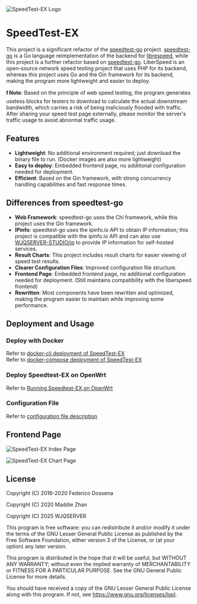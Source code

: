 ![SpeedTest-EX Logo](https://raw.githubusercontent.com/WJQSERVER/speedtest-ex/main/web/pages/favicon_inverted.png)

# SpeedTest-EX

This project is a significant refactor of the [speedtest-go](https://github.com/librespeed/speedtest-go) project. [speedtest-go](https://github.com/librespeed/speedtest-go) is a Go language reimplementation of the backend for [librespeed](https://github.com/librespeed/speedtest), while this project is a further refactor based on [speedtest-go](https://github.com/librespeed/speedtest-go). LiberSpeed is an open-source network speed testing project that uses PHP for its backend, whereas this project uses Go and the Gin framework for its backend, making the program more lightweight and easier to deploy.

**❗ Note**: Based on the principle of web speed testing, the program generates useless blocks for testers to download to calculate the actual downstream bandwidth, which carries a risk of being maliciously flooded with traffic. After sharing your speed test page externally, please monitor the server's traffic usage to avoid abnormal traffic usage.

## Features
- **Lightweight**: No additional environment required; just download the binary file to run. (Docker images are also more lightweight)
- **Easy to deploy**: Embedded frontend page, no additional configuration needed for deployment.
- **Efficient**: Based on the Gin framework, with strong concurrency handling capabilities and fast response times.

## Differences from speedtest-go
- **Web Framework**: speedtest-go uses the Chi framework, while this project uses the Gin framework.
- **IPinfo**: speedtest-go uses the ipinfo.io API to obtain IP information; this project is compatible with the ipinfo.io API and can also use [WJQSERVER-STUDIO/ip](https://github.com/WJQSERVER-STUDIO/ip) to provide IP information for self-hosted services.
- **Result Charts**: This project includes result charts for easier viewing of speed test results.
- **Clearer Configuration Files**: Improved configuration file structure.
- **Frontend Page**: Embedded frontend page, no additional configuration needed for deployment. (Still maintains compatibility with the liberspeed frontend)
- **Rewritten**: Most components have been rewritten and optimized, making the program easier to maintain while improving some performance.

## Deployment and Usage
### Deploy with Docker
Refer to [docker-cli deployment of SpeedTest-EX](https://github.com/WJQSERVER/speedtest-ex/blob/main/docs/docker/docker-cli_en.md)  
Refer to [docker-compose deployment of SpeedTest-EX](https://github.com/WJQSERVER/speedtest-ex/blob/main/docs/docker/docker-compose_en.md)

### Deploy Speedtest-EX on OpenWrt
Refer to [Running Speedtest-EX on OpenWrt](https://github.com/WJQSERVER/speedtest-ex/blob/main/docs/openwrt/openwrt_en.md)

### Configuration File
Refer to [configuration file description](https://github.com/WJQSERVER/speedtest-ex/blob/main/docs/config/config_en.md)

## Frontend Page

![SpeedTest-EX Index Page](https://webp.wjqserver.com/speedtest-ex/index.png)

![SpeedTest-EX Chart Page](https://webp.wjqserver.com/speedtest-ex/chart.png)

## License
Copyright (C) 2016-2020 Federico Dossena

Copyright (C) 2020 Maddie Zhan

Copyright (C) 2025 WJQSERVER

This program is free software: you can redistribute it and/or modify
it under the terms of the GNU Lesser General Public License as published by
the Free Software Foundation, either version 3 of the License, or
(at your option) any later version.

This program is distributed in the hope that it will be useful,
but WITHOUT ANY WARRANTY; without even the implied warranty of
MERCHANTABILITY or FITNESS FOR A PARTICULAR PURPOSE.  See the
GNU General Public License for more details.

You should have received a copy of the GNU Lesser General Public License
along with this program.  If not, see <https://www.gnu.org/licenses/lgpl>.
